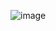 ![image](https://raw.githubusercontent.com/tiffany1020/lesson/master/Week6/merge%20sort%20%26%20heap%20sort%20%E6%AF%94%E8%BC%83.jpg)
